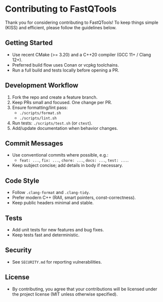 # Contributing to FastQTools

Thank you for considering contributing to FastQTools! To keep things simple (KISS) and efficient, please follow the guidelines below.

## Getting Started

- Use recent CMake (>= 3.20) and a C++20 compiler (GCC 11+ / Clang 12+).
- Preferred build flow uses Conan or vcpkg toolchains.
- Run a full build and tests locally before opening a PR.

## Development Workflow

1. Fork the repo and create a feature branch.
2. Keep PRs small and focused. One change per PR.
3. Ensure formatting/lint pass:
   - `./scripts/format.sh`
   - `./scripts/lint.sh`
4. Run tests: `./scripts/test.sh` (or `ctest`).
5. Add/update documentation when behavior changes.

## Commit Messages

- Use conventional commits where possible, e.g.:
  - `feat: ...`, `fix: ...`, `chore: ...`, `docs: ...`, `test: ...`.
- Keep subject concise; add details in body if necessary.

## Code Style

- Follow `.clang-format` and `.clang-tidy`.
- Prefer modern C++ (RAII, smart pointers, const-correctness).
- Keep public headers minimal and stable.

## Tests

- Add unit tests for new features and bug fixes.
- Keep tests fast and deterministic.

## Security

- See `SECURITY.md` for reporting vulnerabilities.

## License

- By contributing, you agree that your contributions will be licensed under the project license (MIT unless otherwise specified).
